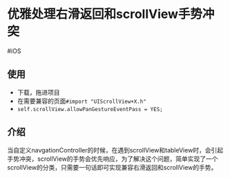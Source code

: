 # 优雅处理右滑返回和scrollView手势冲突
#iOS

## 使用
* 下载，拖进项目
* 在需要兼容的页面`#import "UIScrollView+X.h"`
* `self.scrollView.allowPanGestureEventPass = YES;`

## 介绍
当自定义navgationController的时候，在遇到scrollView和tableView时，会引起手势冲突，scrollView的手势会优先响应，为了解决这个问题，简单实现了一个scrollView的分类，只需要一句话即可实现兼容右滑返回和scrollView的手势。

